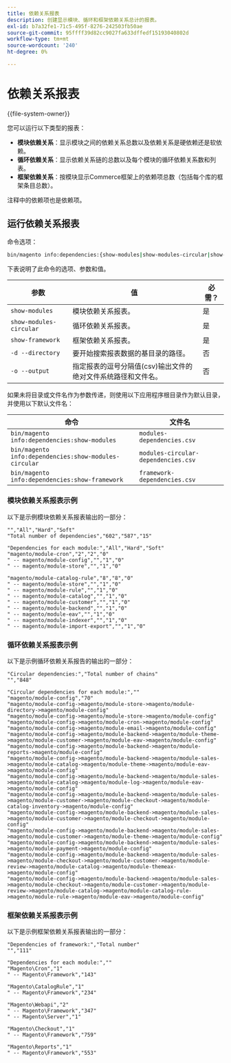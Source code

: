 ```yaml
---
title: 依赖关系报表
description: 创建显示模块、循环和框架依赖关系总计的报表。
exl-id: b7a32fe1-71c5-495f-8276-242503fb50ae
source-git-commit: 95ffff39d82cc9027fa633dffedf15193040802d
workflow-type: tm+mt
source-wordcount: '240'
ht-degree: 0%

---
```


# 依赖关系报表

{{file-system-owner}}

您可以运行以下类型的报表：

- **模块依赖关系**：显示模块之间的依赖关系总数以及依赖关系是硬依赖还是软依赖。
- **循环依赖关系**：显示依赖关系链的总数以及每个模块的循环依赖关系数和列表。
- **框架依赖关系**：按模块显示Commerce框架上的依赖项总数（包括每个库的框架条目总数）。

注释中的依赖项也是依赖项。

## 运行依赖关系报表

命令选项：

```bash
bin/magento info:dependencies:{show-modules|show-modules-circular|show-framework} [-d|--directory="<path>"] [-o|--output="<path and filename"]
```

下表说明了此命令的选项、参数和值。

| 参数 | 值 | 必需？ |
| ----------------------- | -------------------------------------------------------------------------------------------------------------------- | --------- |
| `show-modules` | 模块依赖关系报表。 | 是 |
| `show-modules-circular` | 循环依赖关系报表。 | 是 |
| `show-framework` | 框架依赖关系报表。 | 是 |
| `-d --directory` | 要开始搜索报表数据的基目录的路径。 | 否 |
| `-o --output` | 指定报表的逗号分隔值(csv)输出文件的绝对文件系统路径和文件名。 | 否 |

如果未将目录或文件名作为参数传递，则使用以下应用程序根目录作为默认目录，并使用以下默认文件名：

| 命令 | 文件名 |
| ----------------------------------------------------- | ----------------------------------- |
| `bin/magento info:dependencies:show-modules` | `modules-dependencies.csv` |
| `bin/magento info:dependencies:show-modules-circular` | `modules-circular-dependencies.csv` |
| `bin/magento info:dependencies:show-framework` | `framework-dependencies.csv` |

### 模块依赖关系报表示例

以下是示例模块依赖关系报表输出的一部分：

```terminal
"","All","Hard","Soft"
"Total number of dependencies","602","587","15"

"Dependencies for each module:","All","Hard","Soft"
"magento/module-cron","2","2","0"
" -- magento/module-config","","1","0"
" -- magento/module-store","","1","0"

"magento/module-catalog-rule","8","8","0"
" -- magento/module-store","","1","0"
" -- magento/module-rule","","1","0"
" -- magento/module-catalog","","1","0"
" -- magento/module-customer","","1","0"
" -- magento/module-backend","","1","0"
" -- magento/module-eav","","1","0"
" -- magento/module-indexer","","1","0"
" -- magento/module-import-export","","1","0"
```

### 循环依赖关系报表示例

以下是示例循环依赖关系报告的输出的一部分：

```terminal
"Circular dependencies:","Total number of chains"
"","848"

"Circular dependencies for each module:",""
"magento/module-config","70"
"magento/module-config->magento/module-store->magento/module-directory->magento/module-config"
"magento/module-config->magento/module-store->magento/module-config"
"magento/module-config->magento/module-cron->magento/module-config"
"magento/module-config->magento/module-email->magento/module-config"
"magento/module-config->magento/module-backend->magento/module-theme->magento/module-customer->magento/module-eav->magento/module-config"
"magento/module-config->magento/module-backend->magento/module-reports->magento/module-config"
"magento/module-config->magento/module-backend->magento/module-sales->magento/module-catalog->magento/module-theme->magento/module-eav->magento/module-config"
"magento/module-config->magento/module-backend->magento/module-sales->magento/module-catalog->magento/module-log->magento/module-eav->magento/module-config"
"magento/module-config->magento/module-backend->magento/module-sales->magento/module-customer->magento/module-checkout->magento/module-catalog-inventory->magento/module-config"
"magento/module-config->magento/module-backend->magento/module-sales->magento/module-customer->magento/module-checkout->magento/module-config"
"magento/module-config->magento/module-backend->magento/module-sales->magento/module-customer->magento/module-theme->magento/module-config"
"magento/module-config->magento/module-backend->magento/module-sales->magento/module-payment->magento/module-config"
"magento/module-config->magento/module-backend->magento/module-sales->magento/module-checkout->magento/module-customer->magento/module-review->magento/module-catalog->magento/module-themeax->magento/module-config"
"magento/module-config->magento/module-backend->magento/module-sales->magento/module-checkout->magento/module-customer->magento/module-review->magento/module-catalog->magento/module-catalog-rule->magento/module-rule->magento/module-eav->magento/module-config"
```

### 框架依赖关系报表示例

以下是示例框架依赖关系报表输出的一部分：

```terminal
"Dependencies of framework:","Total number"
"","111"

"Dependencies for each module:",""
"Magento\Cron","1"
" -- Magento\Framework","143"

"Magento\CatalogRule","1"
" -- Magento\Framework","234"

"Magento\Webapi","2"
" -- Magento\Framework","347"
" -- Magento\Server","1"

"Magento\Checkout","1"
" -- Magento\Framework","759"

"Magento\Reports","1"
" -- Magento\Framework","553"
```
